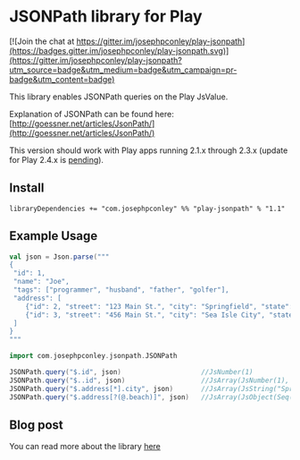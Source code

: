 JSONPath library for Play
=====================================

[![Join the chat at https://gitter.im/josephpconley/play-jsonpath](https://badges.gitter.im/josephpconley/play-jsonpath.svg)](https://gitter.im/josephpconley/play-jsonpath?utm_source=badge&utm_medium=badge&utm_campaign=pr-badge&utm_content=badge)

This library enables JSONPath queries on the Play JsValue.

Explanation of JSONPath can be found here: [http://goessner.net/articles/JsonPath/](http://goessner.net/articles/JsonPath/)

This version should work with Play apps running 2.1.x through 2.3.x (update for Play 2.4.x is [pending](https://github.com/josephpconley/play-jsonpath/issues/4)). 

## Install

`libraryDependencies += "com.josephpconley" %% "play-jsonpath" % "1.1"`

## Example Usage

```scala
val json = Json.parse("""
{
 "id": 1,
 "name": "Joe",
 "tags": ["programmer", "husband", "father", "golfer"],
 "address": [
    {"id": 2, "street": "123 Main St.", "city": "Springfield", "state": "PA"},
    {"id": 3, "street": "456 Main St.", "city": "Sea Isle City", "state": "NJ", "beach": true}
 ]
}
"""

import com.josephpconley.jsonpath.JSONPath

JSONPath.query("$.id", json)                    //JsNumber(1)
JSONPath.query("$..id", json)                   //JsArray(JsNumber(1), JsNumber(2), JsNumber(3))
JSONPath.query("$.address[*].city", json)       //JsArray(JsString("Springfield"), JsString("Sea Isle City"))
JSONPath.query("$.address[?(@.beach)]", json)   //JsArray(JsObject(Seq("id" -> JsNumber(3), "street" -> JsString("456 Main St."), "city" -> JsString("Sea Isle City"), "state" -> JsString("NJ"), "beach" -> JsBoolean(true)))
```

## Blog post

You can read more about the library [here](http://www.josephpconley.com/2014/04/15/jsonpath-for-play.html)